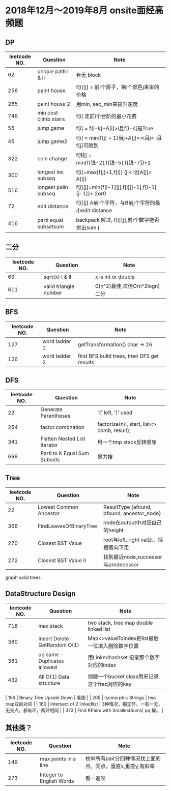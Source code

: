 # 2018年12月～2019年8月 onsite面经高频题

## DP
| leetcode NO. | Question              | Note                                       | 
|--------------|-----------------------|--------------------------------------------| 
| 62           | unique path I & II    | 有无 block                                   | 
| 256          | paint house           | f[i][j] = 前i个房子，第i个颜色j来染的价格         | 
| 265          | paint house 2         | 用min, sec_min来提升速度                       | 
| 746          | min cost climb stairs | f[i] 走前i个台阶的最小花费                      | 
| 55           | jump game             | f[i] = f[i-k]+A[i]>i且f[i-k]是True           | 
| 45           | jump game2            | f[i] = min(f[j] + 1)当j+A[j]>=i且j< i且f[j]可跳到| 
| 322          | coin change           | f[钱] = min{f[钱-2],f[钱-5],f[钱-7]}+1         | 
| 300          | longest inc subseq    | f[i]=max{f[j]+1,f[i]} (j < i且A[j]< A[i])     | 
| 516          | longest palin subseq  | f[i][j]=min{f[i-1][j],f[i][j-1],f[i-1][j-1]}+ 2or0| 
| 72           | edit distance         | f[i][j] A前i个字符，与B前j个字符的最小edit distance|
| 416          | parti equal subsetsum | backpack 解决, f[i][j],前i个数字能否拼出sum j   |

## 二分
| leetcode NO. | Question              | Note                    | 
|--------------|-----------------------|-------------------------| 
| 69           | sqrt(x) I & II        | x is int or double      | 
| 611          | valid triangle number | 0(n^2)最佳,次佳O(n^2logn)二分 | 

## BFS
| leetcode NO. | Question      | Note                                        | 
|--------------|---------------|---------------------------------------------| 
| 127          | word ladder 1 | getTransformation() char -> 26              | 
| 126          | word ladder 2 | first BFS build trees, then DFS get results | 

## DFS
| leetcode NO. | Question                     | Note                                        | 
|--------------|------------------------------|---------------------------------------------| 
| 22           | Generate Parentheses         | '(' left, ')' used                          | 
| 254          | factor combnation            | factorize(n/i, start, list<> comb, result); | 
| 341          | Flatten Nested List Iterator | 用一个tmp stack反转顺序                        | 
| 698          | Parti to K Equal Sum Subsets | 暴力搜                                       |

## Tree
| leetcode NO. | Question                | Note                                       | 
|--------------|-------------------------|--------------------------------------------| 
| 22           | Lowest Common Ancestor  | ResultType {afound, bfound, ancestor_node} | 
| 366          | FindLeavesOfBinaryTree  | node在output中对应自己的height                | 
| 270          | Closest BST Value       | root与left, right val比，摇摆着向下走          | 
| 272          | Closest BST Value II    | 找到最近node,successor与predecessor          |
graph valid trees


## DataStructure Design
| leetcode NO. | Question                     | Note                               | 
|--------------|------------------------------|------------------------------------| 
| 716          | max stack                    | two stack, tree map double linked list     |
| 380          | Insert Delete GetRandom O(1) | Map<>valueToIndex把list最后一位填入删除数字位置 | 
| 381	         | up same - Duplicates allowed | 用Linkedhashset 记录那个数字对应的index       |
| 432          | All O(1) Data structure      | 创建一个bucket class用来记录这个freq对应的key  |


| 156          | Binary Tree Upside Down | 看图                                        |
| 205          | Isomorphic Strings           | two map双向对应                             | 
| 160          | intersect of 2 linkedlist    | 3种情况，都无环。一有一无，无交点。都有环，两环相同  | 
| 373          | Find KPairs with SmallestSums| pq 解。                                     |


## 其他类？
| leetcode NO. | Question                     | Note                                              | 
|--------------|------------------------------|---------------------------------------------------| 
| 149          | max points in a line         | 枚举所有pair分四种情况找上面的点。同点，垂直x,垂直y,有斜率| 
| 273          | Integer to English Words     | 看一遍呗                                           |
